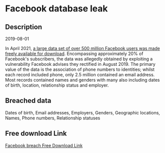# Facebook database leak

## Description

2019-08-01

In April 2021, <a href="https://www.bleepingcomputer.com/news/security/533-million-facebook-users-phone-numbers-leaked-on-hacker-forum/" target="_blank" rel="noopener">a large data set of over 500 million Facebook users was made freely available for download</a>. Encompassing approximately 20% of Facebook's subscribers, the data was allegedly obtained by exploiting a vulnerability Facebook advises they rectified in August 2019. The primary value of the data is the association of phone numbers to identities; whilst each record included phone, only 2.5 million contained an email address. Most records contained names and genders with many also including dates of birth, location, relationship status and employer.

## Breached data

Dates of birth, Email addresses, Employers, Genders, Geographic locations, Names, Phone numbers, Relationship statuses

## Free download Link

[Facebook breach Free Download Link](https://link-to.net/1229997/625.6954166625642/dynamic/?r=aHR0cHM6Ly93d3cubWVkaWFmaXJlLmNvbS92aWV3L2t3RzZhSU9PdXI3SXJ1Sy9mYWNlYm9vay5jb20vZmlsZQ==)